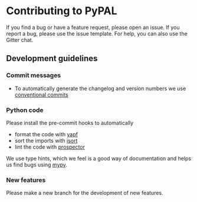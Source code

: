 # Contributing to PyPAL

If you find a bug or have a feature request, please open an issue. If you report a bug, please use the issue template.
For help, you can also use the Gitter chat.

## Development guidelines

### Commit messages

- To automatically generate the changelog and version numbers we use [conventional commits](https://www.conventionalcommits.org/en/v1.0.0-beta.2/)

### Python code

Please install the pre-commit hooks to automatically

- format the code with [yapf](https://github.com/google/yapf#id1)
- sort the imports with [isort](https://pycqa.github.io/isort/)
- lint the code with [prospector](http://prospector.landscape.io/en/master/)

We use type hints, which we feel is a good way of documentation and helps us find bugs using [mypy](http://mypy-lang.org/).

### New features

Please make a new branch for the development of new features.
